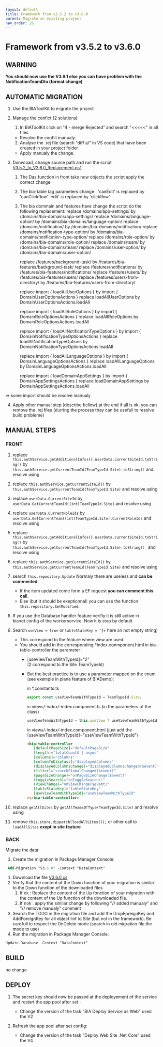 ```yaml
---
layout: default
title: Framework from v3.5.2 to v3.6.0
parent: Migrate an existing project
nav_order: 26
---
```

# Framework from v3.5.2 to v3.6.0

## WARNING 

**You should now use the V3.6.1 else you can have problem with the NotificationTeamDto (format change)**

## AUTOMATIC MIGRATION
1. Use the BIAToolKit to migrate the project

2. Manage the confict (2 solutions)
   1. In BIAToolKit click on "4 - merge Rejected" and search "<<<<<" in all files.  
    * Resolve the conflit manualy.
   2. Analyse the .rej file (search "diff a/" in VS code) that have been created in your project folder
     * Apply manualy the change.

3. Donwload, change source path and run the script [V3.5.2_to_V3.6.0_Replacement.ps1](./Scripts/V3.5.2_to_V3.6.0_Replacement.ps1) 

   1. The Das function in front take now objects the script apply the correct change
   2. The bia-table tag parameters change :
      'canEdit' is replaced by 'canClickRow'
      'edit' is replaced by 'clickRow'
   1. The bia dommain and features have change the script do the following replacement:
         replace /domains/app-settings/ by /domains/bia-domains/app-settings/
         replace /domains/language-option/ by /domains/bia-domains/language-option/
         replace /domains/notification/ by /domains/bia-domains/notification/
         replace /domains/notification-type-option/ by /domains/bia-domains/notification-type-option/
         replace /domains/role-option/ by /domains/bia-domains/role-option/
         replace /domains/team/ by /domains/bia-domains/team/
         replace /domains/user-option/ by /domains/bia-domains/user-option/

         replace /features/background-task/ by /features/bia-features/background-task/
         replace /features/notifications/ by /features/bia-features/notifications/
         replace /features/users/ by /features/bia-features/users/
         replace /features/users-from-directory/ by /features/bia-features/users-from-directory/

         replace import { loadAllUserOptions } by import { DomainUserOptionsActions }
         replace loadAllUserOptions by DomainUserOptionsActions.loadAll

         replace import { loadAllRoleOptions } by import { DomainRoleOptionsActions }
         replace loadAllRoleOptions by DomainRoleOptionsActions.loadAll

         replace import { loadAllNotificationTypeOptions } by import { DomainNotificationTypeOptionsActions }
         replace loadAllNotificationTypeOptions by DomainNotificationTypeOptionsActions.loadAll

         replace import { loadAllLanguageOptions } by import { DomainLanguageOptionsActions }
         replace loadAllLanguageOptions by DomainLanguageOptionsActions.loadAll

         replace import { loadDomainAppSettings } by import { DomainAppSettingsActions }
         replace loadDomainAppSettings by DomainAppSettingsActions.loadAll

=> some import should be resolve manualy

4. Apply other manual step (describe bellow) at the end if all is ok, you can remove the .rej files (durring the process they can be usefull to resolve build probleme) 

## MANUAL STEPS
### FRONT
1. replace ```this.authService.getAdditionalInfos().userData.currentSiteId.toString()``` by ```this.authService.getCurrentTeamId(TeamTypeId.Site).toString()```
   and resolve using

2. replace ```this.authService.getCurrentSiteId()``` by ```this.authService.getCurrentTeamId(TeamTypeId.Site)```
   and resolve using
 
3. replace ```userData.CurrentSiteId``` by ```userData.GetCurrentTeamId((int)TeamTypeId.Site)```
   and resolve using

4. replace ```userData.CurrentRoleIds``` by ```userData.GetCurrentTeam((int)TeamTypeId.Site).CurrentRoleIds```
   and resolve using

5. replace ```this.authService.getAdditionalInfos().userData.currentSiteId.toString()``` by ```this.authService.getCurrentTeamId(TeamTypeId.Site).toString() ```
   and resolve using 

6. replace ```this.authService.getCurrentSiteId()``` by ```this.authService.getCurrentTeamId(TeamTypeId.Site)```
   and resolve using

7. search ```this.repository.Update```
   Normaly there are useless and **can be commented**.
      * If the item updated come form a EF request **you can comment this call.**
      * Else (but it should be exeptionnal) you can use the function ```this.repository.SetModified```.

8. If you use the Database handler feature verifiy it is still active in bianet.config of the workerservice. Now it is stop by default.

9. Search ```useView = true``` or ```tableStateKey = '```(+ here an not empty string)
   * This correspond to the feature where view are used.
   * You should add in the corresponding *index.conmponent.html in bia-table-controller the parameter :
     * [useViewTeamWithTypeId]="2"   
     (2 correspond to the Site TeamTypeId)
     * But the best practice is to use a parameter mapped on the enum (see exemple in plane feature of BIADemo):
  
         in *.constants.ts
         ``` typescript
         export const useViewTeamWithTypeId = TeamTypeId.Site;
         ```
         in views/*-index/*-index.component.ts (in the parameters of the class)
         ``` typescript
         useViewTeamWithTypeId = this.useView ? useViewTeamWithTypeId : null;
         ```
         in views/*-index/*-index.component.html (just add the [useViewTeamWithTypeId]="useViewTeamWithTypeId")
         ```html
         <bia-table-controller
            [defaultPageSize]="defaultPageSize"
            [length]="totalCount$ | async"
            [columns]="columns"
            [columnToDisplays]="displayedColumns"
            (displayedColumnsChange)="displayedColumnsChanged($event)"
            (filter)="searchGlobalChanged($event)"
            (pageSizeChange)="onPageSizeChange($event)"
            (toggleSearch)="onToggleSearch()"
            (viewChange)="onViewChange($event)"
            [tableStateKey]="tableStateKey"
            [useViewTeamWithTypeId]="useViewTeamWithTypeId"
         ></bia-table-controller>
         ```

10. replace ```getAllSites``` by ```getAllTeamsOfType(TeamTypeId.Site)```
   and resolve using 

11. remove  ```this.store.dispatch(loadAllSites());``` or other call to ```loadAllSites``` **exept in site feature**

### BACK
Migrate the data:
   1. Create the migration in Package Manager Console:
   ``` ps
    Add-Migration "V3.6.0" -Context "DataContext"
   ```
   1. Download the file [V3.6.0.cs](./Data/V3.6.0.cs)
   2. Verify that the content of the Down function of your migration is similar to the Down function of the downloaded files
      1. If ok : Replace the content of the Up fonction of your migration with the content of the Up function of the downloaded file.
      2. If nok : apply the similar change by following "// added manualy" and "// remove manualy" comment
   3. Search the TODO in the migration file and add the DropFpreignKey and AddForeignKey for all object linf to Site (but not in the framework). Be carefull to respect the OnDelete mode (search in old migration file the mode to use)
   4. Run the migration in Package Manager Console:
   ``` ps
   Update-Database -Context "DataContext"
   ```

## BUILD 
no change

## DEPLOY
1. The secret key should now be passed at the deployement of the service and restart the app pool after set :
   * Change the version of the task "BIA Deploy Service as Web" used the V2

2. Refresh the app pool after set config:
   * Change the version of the task "Deploy Web Site .Net Core" used the V4